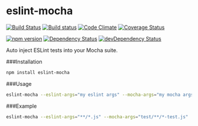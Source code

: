 # eslint-mocha
[![Build Status](https://travis-ci.org/kellyselden/eslint-mocha.svg?branch=master)](https://travis-ci.org/kellyselden/eslint-mocha)
[![Build status](https://ci.appveyor.com/api/projects/status/urui3cpj6ydgo8fy/branch/master?svg=true)](https://ci.appveyor.com/project/kellyselden/eslint-mocha/branch/master)
[![Code Climate](https://codeclimate.com/github/kellyselden/eslint-mocha/badges/gpa.svg)](https://codeclimate.com/github/kellyselden/eslint-mocha)
[![Coverage Status](https://coveralls.io/repos/kellyselden/eslint-mocha/badge.svg?branch=master&service=github)](https://coveralls.io/github/kellyselden/eslint-mocha?branch=master)

[![npm version](https://badge.fury.io/js/eslint-mocha.svg)](https://badge.fury.io/js/eslint-mocha)
[![Dependency Status](https://david-dm.org/kellyselden/eslint-mocha.svg)](https://david-dm.org/kellyselden/eslint-mocha)
[![devDependency Status](https://david-dm.org/kellyselden/eslint-mocha/dev-status.svg)](https://david-dm.org/kellyselden/eslint-mocha#info=devDependencies)

Auto inject ESLint tests into your Mocha suite.

###Installation

```sh
npm install eslint-mocha
```

###Usage

```sh
eslint-mocha --eslint-args="my eslint args" --mocha-args="my mocha args"
```

###Example

```sh
eslint-mocha --eslint-args="**/*.js" --mocha-args="test/**/*-test.js"
```
